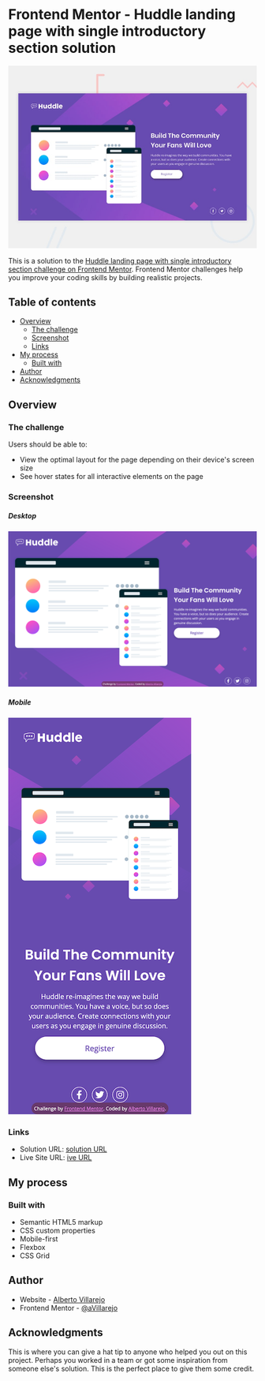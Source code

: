 # Frontend Mentor - Huddle landing page with single introductory section solution

![Design preview for the Huddle landing page with single introductory section](doc/design/desktop-preview.jpg)

This is a solution to the [Huddle landing page with single introductory section challenge on Frontend Mentor](https://www.frontendmentor.io/challenges/huddle-landing-page-with-a-single-introductory-section-B_2Wvxgi0). Frontend Mentor challenges help you improve your coding skills by building realistic projects.

## Table of contents

- [Overview](#overview)
  - [The challenge](#the-challenge)
  - [Screenshot](#screenshot)
  - [Links](#links)
- [My process](#my-process)
  - [Built with](#built-with)
- [Author](#author)
- [Acknowledgments](#acknowledgments)

## Overview

### The challenge

Users should be able to:

- View the optimal layout for the page depending on their device's screen size
- See hover states for all interactive elements on the page

### Screenshot

##### Desktop

![Desktop screenshot](doc/screenshot/desktop.png)

##### Mobile

![Desktop screenshot](doc/screenshot/mobile.png)

### Links

- Solution URL: [solution URL](https://www.frontendmentor.io/solutions/mobile-first-with-css-grids-and-flexbox-GsQzgZpTH)
- Live Site URL: [ive URL](https://avillarejo.github.io/huddle-single-introductory-landing/)

## My process

### Built with

- Semantic HTML5 markup
- CSS custom properties
- Mobile-first
- Flexbox
- CSS Grid

## Author

- Website - [Alberto Villarejo](https://albertovillarejo.me)
- Frontend Mentor - [@aVillarejo](https://www.frontendmentor.io/profile/aVillarejo)

## Acknowledgments

This is where you can give a hat tip to anyone who helped you out on this project. Perhaps you worked in a team or got some inspiration from someone else's solution. This is the perfect place to give them some credit.
